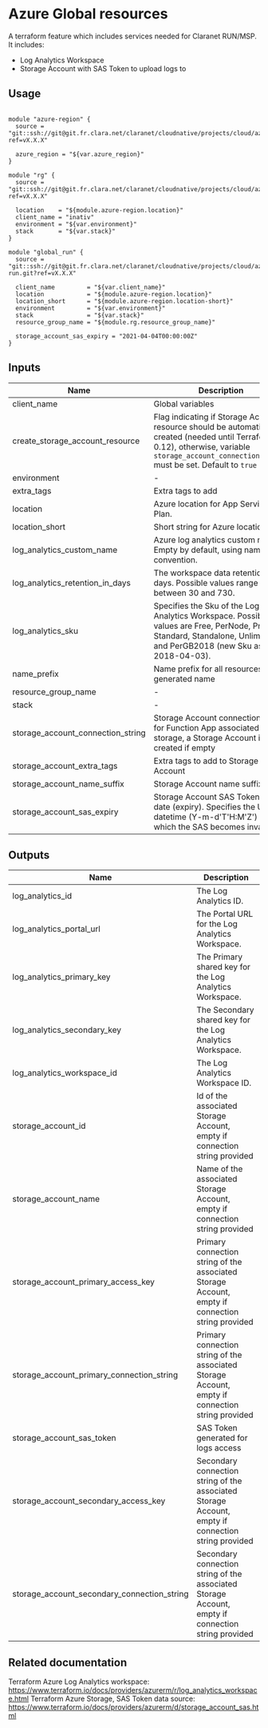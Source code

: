 # Azure Global resources

A terraform feature which includes services needed for Claranet RUN/MSP.
It includes:
 - Log Analytics Workspace
 - Storage Account with SAS Token to upload logs to

## Usage

```shell

module "azure-region" {
  source = "git::ssh://git@git.fr.clara.net/claranet/cloudnative/projects/cloud/azure/terraform/modules/regions.git?ref=vX.X.X"

  azure_region = "${var.azure_region}"
}

module "rg" {
  source = "git::ssh://git@git.fr.clara.net/claranet/cloudnative/projects/cloud/azure/terraform/modules/rg.git?ref=vX.X.X"

  location    = "${module.azure-region.location}"
  client_name = "inativ"
  environment = "${var.environment}"
  stack       = "${var.stack}"
}

module "global_run" {
  source = "git::ssh://git@git.fr.clara.net/claranet/cloudnative/projects/cloud/azure/terraform/features/global-run.git?ref=vX.X.X"

  client_name         = "${var.client_name}"
  location            = "${module.azure-region.location}"
  location_short      = "${module.azure-region.location-short}"
  environment         = "${var.environment}"
  stack               = "${var.stack}"
  resource_group_name = "${module.rg.resource_group_name}"

  storage_account_sas_expiry = "2021-04-04T00:00:00Z"
}

```

## Inputs

| Name | Description | Type | Default | Required |
|------|-------------|:----:|:-----:|:-----:|
| client_name | Global variables | string | - | yes |
| create_storage_account_resource | Flag indicating if Storage Account resource should be automatically created (needed until Terraform 0.12), otherwise, variable `storage_account_connection_string` must be set. Default to `true` | string | `true` | no |
| environment | - | string | - | yes |
| extra_tags | Extra tags to add | map | `<map>` | no |
| location | Azure location for App Service Plan. | string | - | yes |
| location_short | Short string for Azure location. | string | - | yes |
| log_analytics_custom_name | Azure log analytics custom name. Empty by default, using naming convention. | string | `` | no |
| log_analytics_retention_in_days | The workspace data retention in days. Possible values range between 30 and 730. | string | `30` | no |
| log_analytics_sku | Specifies the Sku of the Log Analytics Workspace. Possible values are Free, PerNode, Premium, Standard, Standalone, Unlimited, and PerGB2018 (new Sku as of 2018-04-03). | string | `PerGB2018` | no |
| name_prefix | Name prefix for all resources generated name | string | `` | no |
| resource_group_name | - | string | - | yes |
| stack | - | string | - | yes |
| storage_account_connection_string | Storage Account connection string for Function App associated storage, a Storage Account is created if empty | string | `` | no |
| storage_account_extra_tags | Extra tags to add to Storage Account | map | `<map>` | no |
| storage_account_name_suffix | Storage Account name suffix | string | `` | no |
| storage_account_sas_expiry | Storage Account SAS Token - end date (expiry). Specifies the UTC datetime (Y-m-d'T'H:M'Z') at which the SAS becomes invalid. | string | - | yes |

## Outputs

| Name | Description |
|------|-------------|
| log_analytics_id | The Log Analytics ID. |
| log_analytics_portal_url | The Portal URL for the Log Analytics Workspace. |
| log_analytics_primary_key | The Primary shared key for the Log Analytics Workspace. |
| log_analytics_secondary_key | The Secondary shared key for the Log Analytics Workspace. |
| log_analytics_workspace_id | The Log Analytics Workspace ID. |
| storage_account_id | Id of the associated Storage Account, empty if connection string provided |
| storage_account_name | Name of the associated Storage Account, empty if connection string provided |
| storage_account_primary_access_key | Primary connection string of the associated Storage Account, empty if connection string provided |
| storage_account_primary_connection_string | Primary connection string of the associated Storage Account, empty if connection string provided |
| storage_account_sas_token | SAS Token generated for logs access |
| storage_account_secondary_access_key | Secondary connection string of the associated Storage Account, empty if connection string provided |
| storage_account_secondary_connection_string | Secondary connection string of the associated Storage Account, empty if connection string provided |

## Related documentation

Terraform Azure Log Analytics workspace: https://www.terraform.io/docs/providers/azurerm/r/log_analytics_workspace.html
Terraform Azure Storage, SAS Token data source: https://www.terraform.io/docs/providers/azurerm/d/storage_account_sas.html
